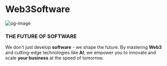 # Web3Software

![og-image](https://github.com/web3-software/.github/assets/173357492/b026e5eb-6611-418e-9cfb-d464256c825d)

### THE FUTURE OF SOFTWARE
We don't just develop **software** - we shape the future. By mastering **Web3** and cutting-edge technologies like **AI**, we empower you to innovate and scale **your business** at the speed of tomorrow.
